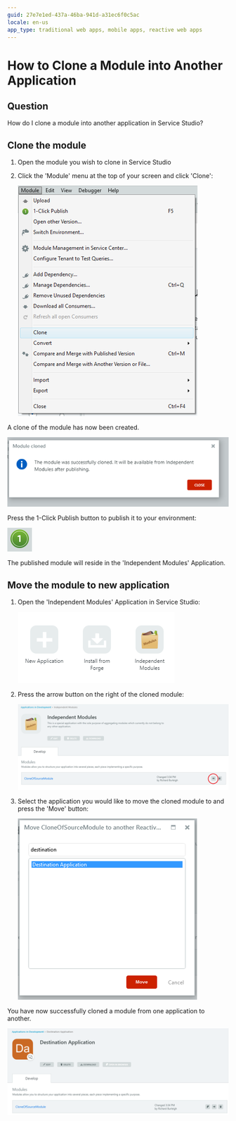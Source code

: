 ```yaml
---
guid: 27e7e1ed-437a-46ba-941d-a31ec6f0c5ac
locale: en-us
app_type: traditional web apps, mobile apps, reactive web apps
---
```


# How to Clone a Module into Another Application

## Question

How do I clone a module into another application in Service Studio?

## Clone the module

1. Open the module you wish to clone in Service Studio

1. Click the 'Module' menu at the top of your screen and click 'Clone':

    ![Clone Menu Location](images/clone-module-menu-clone.png?width=300)

A clone of the module has now been created.

![Clone Module Confirmation](images/clone-module-confirmation-dialogue.png?width=450)
    
Press the 1-Click Publish button to publish it to your environment:

![1 Click Publish button](images/clone-module-publish-button.png?width=100)

The published module will reside in the 'Independent Modules' Application.

## Move the module to new application

1. Open the 'Independent Modules' Application in Service Studio:

    ![Independent Modules Application Icon](images/clone-module-independent_modules.png?width=450)

1. Press the arrow button on the right of the cloned module:

    ![1-Click Publish button](images/clone-module-independent_modules_list.png?width=600)
    
1. Select the application you would like to move the cloned module to and press the 'Move' button:

    ![1-Click Publish button](images/clone-module-move-dialogue.png?width=300)

You have now successfully cloned a module from one application to another.

![1-Click Publish button](images/clone-module-move-complete.png?width=600)
